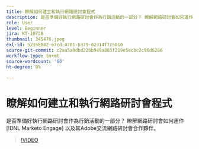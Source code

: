 ```yaml
---
title: 瞭解如何建立和執行網路研討會程式
description: 是否準備好執行網路研討會作為行銷活動的一部分？ 瞭解網路研討會如何運作 [!DNL Marketo Engage] 以及其Adobe交流網路研討會合作夥伴。
role: User
level: Beginner
jira: KT-10758
thumbnail: 345476.jpeg
exl-id: 52358882-e7cd-4781-b379-02314f7c5b10
source-git-commit: c2aa5a0dbd22bb949a865f219e5ecbc2c96d6286
workflow-type: tm+mt
source-wordcount: '60'
ht-degree: 0%

---
```


# 瞭解如何建立和執行網路研討會程式

是否準備好執行網路研討會作為行銷活動的一部分？ 瞭解網路研討會如何運作 [!DNL Marketo Engage] 以及其Adobe交流網路研討會合作夥伴。

>[!VIDEO](https://video.tv.adobe.com/v/345476/?quality=12&learn=on)
